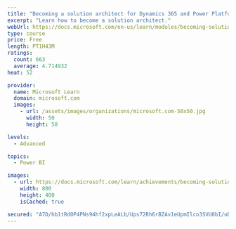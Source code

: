 ```yaml
---
title: "Becoming a solution architect for Dynamics 365 and Power Platform"
excerpt: "Learn how to become a solution architect."
webUrl: https://docs.microsoft.com/en-us/learn/modules/becoming-solution-architect/
type: course
price: Free
length: PT1H43M
ratings:
  count: 663
  average: 4.714932
heat: 52

provider:
  name: Microsoft Learn
  domain: microsoft.com
  images:
    - url: /assets/images/organizations/microsoft.com-50x50.jpg
      width: 50
      height: 50

levels:
  - Advanced

topics:
  - Power BI

images:
  - url: https://docs.microsoft.com/learn/achievements/becoming-solution-architect-social.png
    width: 800
    height: 400
    isCached: true

secured: "A7D/hb1tRdOP4PNs94hf2xpLeALb/Ups72Rh6rBZAv1eUpmIlco3SVU0bI/oD01dZRjrPnIxAoDGqaNFeAmts2hRIZ4BGLNktmny+fPFYb/Y2Ut7H+Mrk6nhxvI1pzjpVNepIaHHAV3Rhmv4Jp/YothJDyJA35LtLM3Q7LvEf31JElJ1Fo8AIwfXaM4WqNpijqxWTW2TJMbZ1snVLwOo41YtQDM4ZAWlpiTodAYDIo8kkjOgwQ1mklbwFMbRlYKN5fntQV3qJQMCaZNfEtd9aQgiQYX4V0crIaK6J7IM5ZuPU5ElKxRz64WGIn94CsA8XKBZv2ifnXzEN4IHGf47jwb+Z6mb/SnD1wvhptv1ftgxM6xkePcEArnoqh2cczfMiIeRyQvOt9HkZIOxh9GaVvP1VUm9NOqMiwdHhA/HLYM=;oysQKa/qalj/+Z+S1rDx+g=="
---
```


